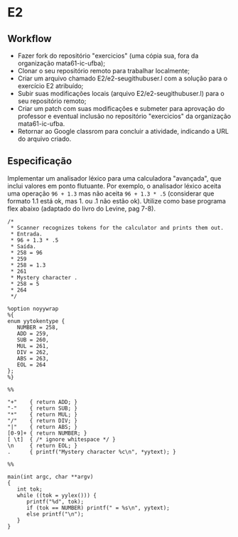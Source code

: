# E2

## Workflow

- Fazer fork do repositório "exercicios" (uma cópia sua, fora da organização mata61-ic-ufba);
- Clonar o seu repositório remoto para trabalhar localmente;
- Criar um arquivo chamado E2/e2-seugithubuser.l com a solução para o exercício E2 atribuído; 
- Subir suas modificações locais (arquivo E2/e2-seugithubuser.l) para o seu repositório remoto;
- Criar um patch com suas modificações e submeter para aprovação do professor e eventual inclusão no repositório "exercicios" da organização mata61-ic-ufba.
- Retornar ao Google classrom para concluir a atividade, indicando a URL do arquivo criado. 

## Especificação

Implementar um analisador léxico para uma calculadora "avançada", que inclui valores em ponto flutuante.
Por exemplo, o analisador léxico aceita uma operação ```96 + 1.3``` mas não aceita ```96 + 1.3 * .5```
(considerar que formato 1.1 está ok, mas 1. ou .1 não estão ok).
Utilize como base programa flex abaixo (adaptado do livro do Levine, pag 7-8).

```
/* 
 * Scanner recognizes tokens for the calculator and prints them out.
 * Entrada.
 * 96 + 1.3 * .5
 * Saída.
 * 258 = 96
 * 259
 * 258 = 1.3
 * 261
 * Mystery character .
 * 258 = 5 
 * 264 
 */
 
%option noyywrap
%{
enum yytokentype {
   NUMBER = 258, 
   ADD = 259, 
   SUB = 260, 
   MUL = 261, 
   DIV = 262, 
   ABS = 263,  
   EOL = 264
};  
%}    

%%

"+"    { return ADD; }
"-"    { return SUB; }
"*"    { return MUL; }
"/"    { return DIV; }
"|"    { return ABS; }
[0-9]+ { return NUMBER; }
[ \t]  { /* ignore whitespace */ }
\n     { return EOL; } 
.      { printf("Mystery character %c\n", *yytext); }

%%

main(int argc, char **argv)
{      
   int tok;
   while ((tok = yylex())) {
      printf("%d", tok);
      if (tok == NUMBER) printf(" = %s\n", yytext); 
      else printf("\n");                
   } 
}
```

